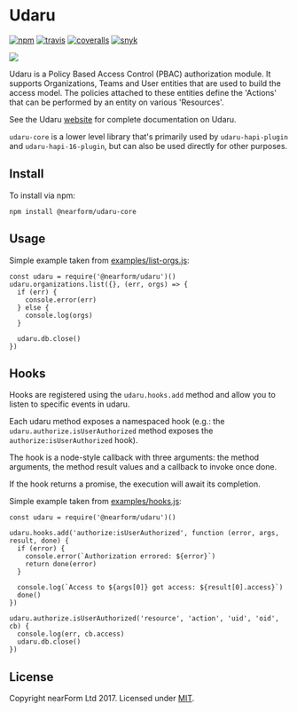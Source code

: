 # Udaru
[![npm][npm-badge]][npm-url]
[![travis][travis-badge]][travis-url]
[![coveralls][coveralls-badge]][coveralls-url]
[![snyk][snyk-badge]][snyk-url]

<img src="https://github.com/nearform/udaru/raw/master/docs/logo.jpg">

Udaru is a Policy Based Access Control (PBAC) authorization module. It supports Organizations, Teams and User entities that are used to build the access model. The policies attached to these entities define the 'Actions' that can be performed by an entity on various 'Resources'.

See the Udaru [website](https://nearform.github.io/udaru/) for complete documentation on Udaru.

`udaru-core` is a lower level library that's primarily used by `udaru-hapi-plugin` and `udaru-hapi-16-plugin`, but can also be used directly for other purposes.

## Install
To install via npm:

```
npm install @nearform/udaru-core
```

## Usage

Simple example taken from [examples/list-orgs.js](examples/list-orgs.js):

```
const udaru = require('@nearform/udaru')()
udaru.organizations.list({}, (err, orgs) => {
  if (err) {
    console.error(err)
  } else {
    console.log(orgs)
  }

  udaru.db.close()
})

```

## Hooks

Hooks are registered using the `udaru.hooks.add` method and allow you to listen to specific events in udaru.

Each udaru method exposes a namespaced hook (e.g.: the `udaru.authorize.isUserAuthorized` method exposes the `authorize:isUserAuthorized` hook).

The hook is a node-style callback with three arguments: the method arguments, the method result values and a callback to invoke once done.

If the hook returns a promise, the execution will await its completion.

Simple example taken from [examples/hooks.js](examples/hooks.js):

```
const udaru = require('@nearform/udaru')()

udaru.hooks.add('authorize:isUserAuthorized', function (error, args, result, done) {
  if (error) {
    console.error(`Authorization errored: ${error}`)
    return done(error)
  }

  console.log(`Access to ${args[0]} got access: ${result[0].access}`)
  done()
})

udaru.authorize.isUserAuthorized('resource', 'action', 'uid', 'oid', cb) {
  console.log(err, cb.access)
  udaru.db.close()
})
```

## License

Copyright nearForm Ltd 2017. Licensed under [MIT][license].

[license]: ./LICENSE.md
[travis-badge]: https://travis-ci.org/nearform/udaru.svg?branch=master
[travis-url]: https://travis-ci.org/nearform/udaru
[npm-badge]: https://badge.fury.io/js/udaru.svg
[npm-url]: https://npmjs.org/package/udaru
[coveralls-badge]: https://coveralls.io/repos/nearform/udaru/badge.svg?branch=master&service=github
[coveralls-url]: https://coveralls.io/github/nearform/udaru?branch=master
[snyk-badge]: https://snyk.io/test/github/nearform/udaru/badge.svg
[snyk-url]: https://snyk.io/test/github/nearform/udaru

